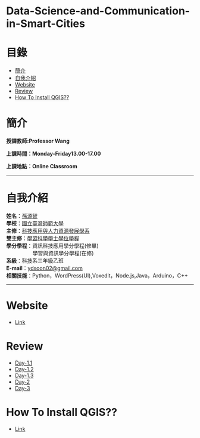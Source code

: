 # Data-Science-and-Communication-in-Smart-Cities
# 目錄
+ [簡介](https://github.com/yuancc12/Data-Science-and-Communication-in-Smart-Cities/blob/main/README.md#%E7%B0%A1%E4%BB%8B)
+ [自我介紹](https://github.com/yuancc12/Data-Science-and-Communication-in-Smart-Cities/blob/main/README.md#%E8%87%AA%E6%88%91%E4%BB%8B%E7%B4%B9)
+ [Website](https://github.com/yuancc12/Data-Science-and-Communication-in-Smart-Cities/blob/main/README.md#website)
+ [Review](https://github.com/yuancc12/Data-Science-and-Communication-in-Smart-Cities/blob/main/README.md#review)
+ [How To Install QGIS??]()

# 簡介
**授課教師:Professor Wang**

**上課時間：Monday-Friday13.00-17.00**

**上課地點：Online Classroom**
***
# 自我介紹
**姓名**：[孫源智](https://yuancc12.github.io/web/mypages/)\
**學校**：[國立臺灣師範大學](https://www.ntnu.edu.tw/)\
**主修**：[科技應用與人力資源發展學系](https://www.tahrd.ntnu.edu.tw/)\
**雙主修**：[學習科學學士學位學程](https://www.upls.ntnu.edu.tw/)\
**學分學程**：資訊科技應用學分學程(修畢)\
&nbsp;&nbsp;&nbsp;&nbsp;&nbsp;&nbsp;&nbsp;&nbsp;&nbsp;&nbsp;&nbsp;&nbsp;&nbsp;&nbsp;&nbsp;&nbsp; &nbsp;學習與資訊學分學程(在修)\
**系級**：科技系三年級乙班\
**E-mail**：ydsoon02@gmail.com\
**相關技能**：Python，WordPress(UI),Voxedit，Node.js,Java，Arduino，C++
***
# Website
+ [Link](https://web.ntnu.edu.tw/~cw/icoil/)
# Review
+ [Day-1.1](https://web.ntnu.edu.tw/~cw/icoil/lectures/smart-cities/icoil-2023-course-overview.pdf)
+ [Day-1.2](https://web.ntnu.edu.tw/~cw/icoil/lectures/smart-cities/icoil-2023-konomi-day1.pdf)
+ [Day-1.3](https://web.ntnu.edu.tw/~cw/icoil/lectures/smart-cities/icoil-2023-wang-day1.pdf)
+ [Day-2](https://web.ntnu.edu.tw/~cw/icoil/lectures/data-science/Day2-1-icoil-2023-konomi-day2.pdf)
+ [Day-3](https://web.ntnu.edu.tw/~cw/icoil/lectures/data-communication/day3-lecture.pdf)

# How To Install QGIS??
+ [Link](https://www.youtube.com/watch?v=uQmbgfmG8Is)

